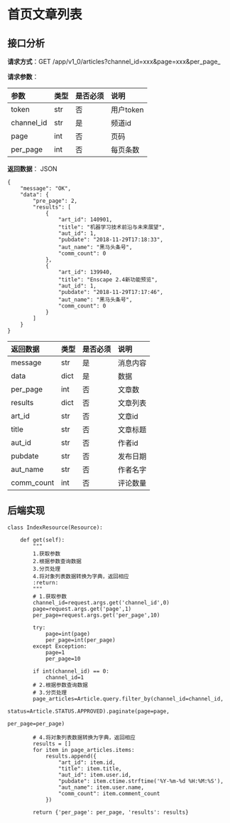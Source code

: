# 首页文章列表

## 接口分析

**请求方式**：GET /app/v1_0/articles?channel\_id=xxx&page=xxx&per\_page_

**请求参数**：

| 参数 | 类型 | 是否必须 | 说明 |
| :--- | :--- | :--- | :--- |
| token | str | 否 | 用户token |
| channel\_id | str | 是 | 频道id |
| page | int | 否 | 页码 |
| per\_page | int | 否 | 每页条数 |

**返回数据**： JSON

```
{
    "message": "OK",
    "data": {
        "pre_page": 2,
        "results": [
            {
                "art_id": 140901,
                "title": "机器学习技术前沿与未来展望",
                "aut_id": 1,
                "pubdate": "2018-11-29T17:18:33",
                "aut_name": "黑马头条号",
                "comm_count": 0
            },
            {
                "art_id": 139940,
                "title": "Enscape 2.4新功能预览",
                "aut_id": 1,
                "pubdate": "2018-11-29T17:17:46",
                "aut_name": "黑马头条号",
                "comm_count": 0
            }
        ]
    }
}
```

| 返回数据 | 类型 | 是否必须 | 说明 |
| :--- | :--- | :--- | :--- |
| message | str | 是 | 消息内容 |
| data | dict | 是 | 数据 |
| per\_page | int | 否 | 文章数 |
| results | dict | 否 | 文章列表 |
| art\_id | str | 否 | 文章id |
| title | str | 否 | 文章标题 |
| aut\_id | str | 否 | 作者id |
| pubdate | str | 否 | 发布日期 |
| aut\_name | str | 否 | 作者名字 |
| comm\_count | int | 否 | 评论数量 |

## 后端实现

```
class IndexResource(Resource):

    def get(self):
        """
        1.获取参数
        2.根据参数查询数据
        3.分页处理
        4.将对象列表数据转换为字典，返回相应
        :return:
        """
        # 1.获取参数
        channel_id=request.args.get('channel_id',0)
        page=request.args.get('page',1)
        per_page=request.args.get('per_page',10)

        try:
            page=int(page)
            per_page=int(per_page)
        except Exception:
            page=1
            per_page=10

        if int(channel_id) == 0:
            channel_id=1
        # 2.根据参数查询数据
        # 3.分页处理
        page_articles=Article.query.filter_by(channel_id=channel_id,
                                   status=Article.STATUS.APPROVED).paginate(page=page,
                                                                            per_page=per_page)

        # 4.将对象列表数据转换为字典，返回相应
        results = []
        for item in page_articles.items:
            results.append({
                "art_id": item.id,
                "title": item.title,
                "aut_id": item.user.id,
                "pubdate": item.ctime.strftime('%Y-%m-%d %H:%M:%S'),
                "aut_name": item.user.name,
                "comm_count": item.comment_count
            })

        return {'per_page': per_page, 'results': results}
```




